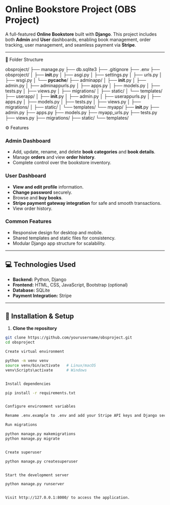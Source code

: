 # Online Bookstore Project (OBS Project)

A full-featured **Online Bookstore** built with **Django**. This project includes both **Admin** and **User** dashboards, enabling book management, order tracking, user management, and seamless payment via **Stripe**.

---

📁 Folder Structure


obsproject/
├── manage.py
├── db.sqlite3
├── .gitignore
├── .env
├── obsproject/
│   ├── __init__.py
│   ├── asgi.py
│   ├── settings.py
│   ├── urls.py
│   ├── wsgi.py
│   └── __pycache__/
├── adminapp/
│   ├── __init__.py
│   ├── admin.py
│   ├── adminappurls.py
│   ├── apps.py
│   ├── models.py
│   ├── tests.py
│   ├── views.py
│   ├── migrations/
│   ├── static/
│   └── templates/
├── userapp/
│   ├── __init__.py
│   ├── admin.py
│   ├── userappurls.py
│   ├── apps.py
│   ├── models.py
│   ├── tests.py
│   ├── views.py
│   ├── migrations/
│   ├── static/
│   └── templates/
└── myapp/
    ├── __init__.py
    ├── admin.py
    ├── apps.py
    ├── models.py
    ├── myapp_urls.py
    ├── tests.py
    ├── views.py
    ├── migrations/
    ├── static/
    └── templates/


⚙️ Features

### Admin Dashboard
- Add, update, rename, and delete **book categories** and **book details**.
- Manage **orders** and view **order history**.
- Complete control over the bookstore inventory.

### User Dashboard
- **View and edit profile** information.
- **Change password** securely.
- Browse and **buy books**.
- **Stripe payment gateway integration** for safe and smooth transactions.
- View order history.

### Common Features
- Responsive design for desktop and mobile.
- Shared templates and static files for consistency.
- Modular Django app structure for scalability.

---

## 💻 Technologies Used
- **Backend:** Python, Django  
- **Frontend:** HTML, CSS, JavaScript, Bootstrap (optional)  
- **Database:** SQLite  
- **Payment Integration:** Stripe  

---

## 🚀 Installation & Setup

1. **Clone the repository**
```bash
git clone https://github.com/yourusername/obsproject.git
cd obsproject

Create virtual environment

python -m venv venv
source venv/bin/activate   # Linux/macOS
venv\Scripts\activate      # Windows


Install dependencies

pip install -r requirements.txt


Configure environment variables

Rename .env.example to .env and add your Stripe API keys and Django secret key.

Run migrations

python manage.py makemigrations
python manage.py migrate


Create superuser

python manage.py createsuperuser


Start the development server

python manage.py runserver


Visit http://127.0.0.1:8000/ to access the application.

